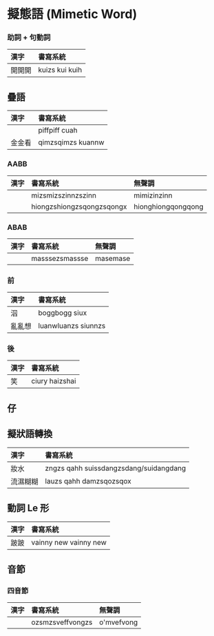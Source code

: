 # 擬態語 (Mimetic Word)

### 助詞 + 句動詞

| 漢字 | 書寫系統 |
| :--- | :--- |
| 開開開 | kuizs kui kuih |

## 疊語

| 漢字 | 書寫系統 |
| :--- | :--- |
| | piffpiff cuah |
| 金金看 | qimzsqimzs kuannw |

### AABB

| 漢字 | 書寫系統 | 無聲調 |
| :--- | :--- | :--- |
| | mizsmizszinnzszinn | mimizinzinn |
| | hiongzshiongzsqongzsqongx | hionghiongqongqong |

### ABAB

| 漢字 | 書寫系統 | 無聲調 |
| :--- | :--- | :--- |
|  | masssezsmassse | masemase |

### 前

| 漢字 | 書寫系統 |
| :--- | :--- |
| 泅 | boggbogg siux |
| 亂亂想 | luanwluanzs siunnzs |

### 後

| 漢字 | 書寫系統 |
| :--- | :--- |
| 笑 | ciury haizshai |

## 仔

## 擬狀語轉換

| 漢字 | 書寫系統 |
| :--- | :--- |
| 妝水 | zngzs qahh suissdangzsdang/suidangdang |
| 流濕糊糊 | lauzs qahh damzsqozsqox |

## 動詞 Le 形

| 漢字 | 書寫系統 |
| :--- | :--- |
| 跛跛 | vainny new vainny new |

## 音節

### 四音節

| 漢字 | 書寫系統 | 無聲調 |
| :--- | :--- | :--- |
|  | ozsmzsveffvongzs | o'mvefvong |
